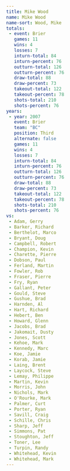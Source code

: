 ```yaml
---
title: Mike Wood
name: Mike Wood
name-sort: Wood, Mike
totals:
 - event: Brier
   games: 11
   wins: 4
   losses: 7
   inturn-total: 84
   inturn-percent: 76
   outturn-total: 126
   outturn-percent: 76
   draw-total: 88
   draw-percent: 73
   takeout-total: 122
   takeout-percent: 78
   shots-total: 210
   shots-percent: 76
years:
 - year: 2007
   event: Brier
   team: "BC"
   position: Third
   alternate: false
   games: 11
   wins: 4
   losses: 7
   inturn-total: 84
   inturn-percent: 76
   outturn-total: 126
   outturn-percent: 76
   draw-total: 88
   draw-percent: 73
   takeout-total: 122
   takeout-percent: 78
   shots-total: 210
   shots-percent: 76
vs:
 - Adam, Gerry
 - Barker, Richard
 - Berthelot, Marco
 - Bryant, Doug
 - Campbell, Robert
 - Champion, Kevin
 - Charette, Pierre
 - Dobson, Paul
 - Ferland, Martin
 - Fowler, Rob
 - Fraser, Pierre
 - Fry, Ryan
 - Gallant, Peter
 - Gould, Steve
 - Gushue, Brad
 - Harnden, Al
 - Hart, Richard
 - Hebert, Ben
 - Howard, Glenn
 - Jacobs, Brad
 - Jakomait, Dusty
 - Jones, Scott
 - Kehoe, Mark
 - Kennedy, Marc
 - Koe, Jamie
 - Korab, Jamie
 - Laing, Brent
 - Laycock, Steve
 - Lemay, Philippe
 - Martin, Kevin
 - Morris, John
 - Nichols, Mark
 - O'Rourke, Mark
 - Palmer, Curt
 - Porter, Ryan
 - Savill, Craig
 - Schille, Chris
 - Sharp, Jeff
 - Simmons, Pat
 - Stoughton, Jeff
 - Toner, Lee
 - Turpin, Randy
 - Whitehead, Kevin
 - Whitehead, Mark
---
```

